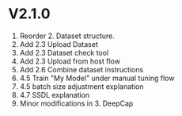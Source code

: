 # V2.1.0

1. Reorder 2. Dataset structure.
2. Add 2.3 Upload Dataset
3. Add 2.3 Dataset check tool
4. Add 2.3 Upload from host flow
5. Add 2.6 Combine dataset instructions
6. 4.5 Train "My Model" under manual tuning flow
7. 4.5 batch size adjustment explanation
8. 4.7 SSDL explanation
9. Minor modifications in 3. DeepCap
